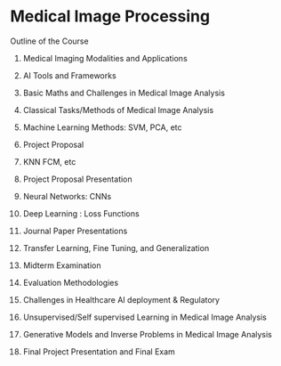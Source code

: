 # Medical Image Processing
Outline of the Course

1. Medical Imaging Modalities and Applications

2. AI Tools and Frameworks

3. Basic Maths and Challenges in Medical Image Analysis

4. Classical Tasks/Methods of Medical Image Analysis

5. Machine Learning Methods: SVM, PCA, etc

6. Project Proposal

7. KNN FCM, etc

8. Project Proposal Presentation

9. Neural Networks: CNNs

10. Deep Learning : Loss Functions

11. Journal Paper Presentations

12. Transfer Learning, Fine Tuning, and Generalization

13. Midterm Examination

14. Evaluation Methodologies

15. Challenges in Healthcare AI deployment & Regulatory

16. Unsupervised/Self supervised Learning in Medical Image Analysis

17. Generative Models and Inverse Problems in Medical Image Analysis

18. Final Project Presentation and Final Exam 
